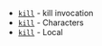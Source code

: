 - [`kill`](https://www.gnu.org/software/coreutils/manual/html_node/kill-invocation.html#index-kill-1) - kill invocation
- [`kill`](https://www.gnu.org/software/coreutils/manual/html_node/Characters.html#index-kill) - Characters
- [`kill`](https://www.gnu.org/software/coreutils/manual/html_node/Local.html#index-newline-echoing-after-kill) - Local
